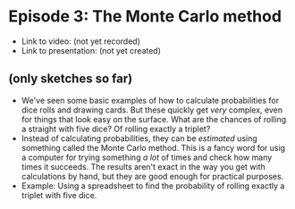 # Episode 3: The Monte Carlo method

* Link to video: (not yet recorded)
* Link to presentation: (not yet created)

## (only sketches so far)

* We've seen some basic examples of how to calculate probabilities for dice rolls and drawing cards. But these quickly get _very_ complex, even for things that look easy on the surface. What are the chances of rolling a straight with five dice? Of rolling exactly a triplet?
* Instead of calculating probabilities, they can be _estimated_ using something called the Monte Carlo method. This is a fancy word for usig a computer for trying something _a lot_ of times and check how many times it succeeds. The results aren't exact in the way you get with calculations by hand, but they are good enough for practical purposes.
* Example: Using a spreadsheet to find the probability of rolling exactly a triplet with five dice.

